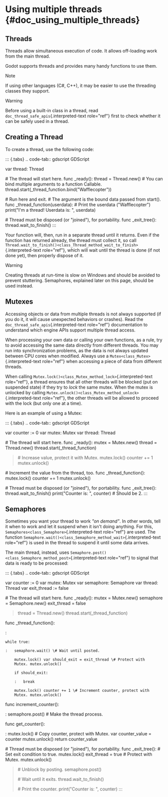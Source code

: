 # Using multiple threads {#doc_using_multiple_threads}

## Threads

Threads allow simultaneous execution of code. It allows off-loading work
from the main thread.

Godot supports threads and provides many handy functions to use them.

> [!NOTE]
> If using other languages (C#, C++), it may be easier to use the
> threading classes they support.

> [!WARNING]
> Before using a built-in class in a thread, read
> `doc_thread_safe_apis`{.interpreted-text role="ref"} first to check
> whether it can be safely used in a thread.

## Creating a Thread

To create a thread, use the following code:

::: {.tabs}
.. code-tab:: gdscript GDScript

var thread: Thread

\# The thread will start here. func \_ready(): thread = Thread.new() \#
You can bind multiple arguments to a function Callable.
thread.start(\_thread_function.bind(\"Wafflecopter\"))

\# Run here and exit. \# The argument is the bound data passed from
start(). func \_thread_function(userdata): \# Print the userdata
(\"Wafflecopter\") print(\"I\'m a thread! Userdata is: \", userdata)

\# Thread must be disposed (or \"joined\"), for portability. func
\_exit_tree(): thread.wait_to_finish()
:::

Your function will, then, run in a separate thread until it returns.
Even if the function has returned already, the thread must collect it,
so call
`Thread.wait_to_finish()<class_Thread_method_wait_to_finish>`{.interpreted-text
role="ref"}, which will wait until the thread is done (if not done yet),
then properly dispose of it.

> [!WARNING]
> Creating threads at run-time is slow on Windows and should be avoided
> to prevent stuttering. Semaphores, explained later on this page,
> should be used instead.

## Mutexes

Accessing objects or data from multiple threads is not always supported
(if you do it, it will cause unexpected behaviors or crashes). Read the
`doc_thread_safe_apis`{.interpreted-text role="ref"} documentation to
understand which engine APIs support multiple thread access.

When processing your own data or calling your own functions, as a rule,
try to avoid accessing the same data directly from different threads.
You may run into synchronization problems, as the data is not always
updated between CPU cores when modified. Always use a
`Mutex<class_Mutex>`{.interpreted-text role="ref"} when accessing a
piece of data from different threads.

When calling `Mutex.lock()<class_Mutex_method_lock>`{.interpreted-text
role="ref"}, a thread ensures that all other threads will be blocked
(put on suspended state) if they try to *lock* the same mutex. When the
mutex is unlocked by calling
`Mutex.unlock()<class_Mutex_method_unlock>`{.interpreted-text
role="ref"}, the other threads will be allowed to proceed with the lock
(but only one at a time).

Here is an example of using a Mutex:

::: {.tabs}
.. code-tab:: gdscript GDScript

var counter := 0 var mutex: Mutex var thread: Thread

\# The thread will start here. func \_ready(): mutex = Mutex.new()
thread = Thread.new() thread.start(\_thread_function)

> \# Increase value, protect it with Mutex. mutex.lock() counter += 1
> mutex.unlock()

\# Increment the value from the thread, too. func \_thread_function():
mutex.lock() counter += 1 mutex.unlock()

\# Thread must be disposed (or \"joined\"), for portability. func
\_exit_tree(): thread.wait_to_finish() print(\"Counter is: \", counter)
\# Should be 2.
:::

## Semaphores

Sometimes you want your thread to work *\"on demand\"*. In other words,
tell it when to work and let it suspend when it isn\'t doing anything.
For this, `Semaphores<class_Semaphore>`{.interpreted-text role="ref"}
are used. The function
`Semaphore.wait()<class_Semaphore_method_wait>`{.interpreted-text
role="ref"} is used in the thread to suspend it until some data arrives.

The main thread, instead, uses
`Semaphore.post()<class_Semaphore_method_post>`{.interpreted-text
role="ref"} to signal that data is ready to be processed:

::: {.tabs}
.. code-tab:: gdscript GDScript

var counter := 0 var mutex: Mutex var semaphore: Semaphore var thread:
Thread var exit_thread := false

\# The thread will start here. func \_ready(): mutex = Mutex.new()
semaphore = Semaphore.new() exit_thread = false

> thread = Thread.new() thread.start(\_thread_function)

func \_thread_function():

:   

    while true:

    :   semaphore.wait() \# Wait until posted.

        mutex.lock() var should_exit = exit_thread \# Protect with
        Mutex. mutex.unlock()

        if should_exit:

        :   break

        mutex.lock() counter += 1 \# Increment counter, protect with
        Mutex. mutex.unlock()

func increment_counter():

:   semaphore.post() \# Make the thread process.

func get_counter():

:   mutex.lock() \# Copy counter, protect with Mutex. var counter_value
    = counter mutex.unlock() return counter_value

\# Thread must be disposed (or \"joined\"), for portability. func
\_exit_tree(): \# Set exit condition to true. mutex.lock() exit_thread =
true \# Protect with Mutex. mutex.unlock()

> \# Unblock by posting. semaphore.post()
>
> \# Wait until it exits. thread.wait_to_finish()
>
> \# Print the counter. print(\"Counter is: \", counter)
:::
